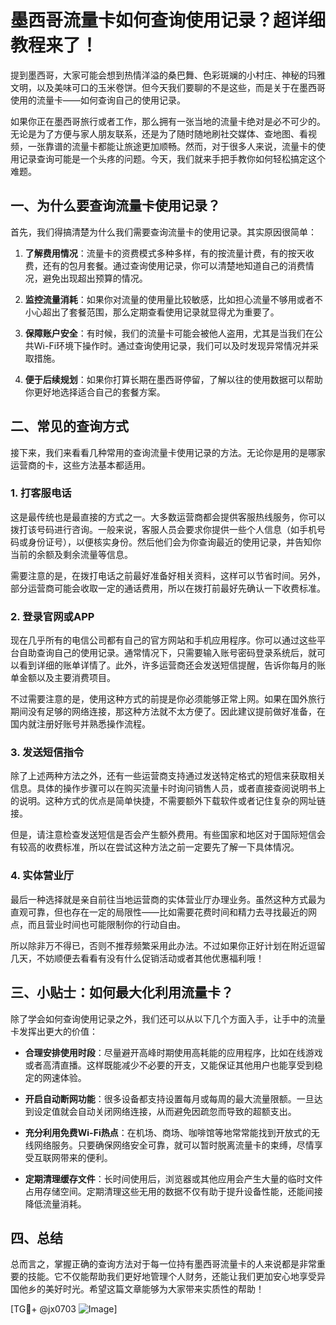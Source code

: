 # 墨西哥流量卡如何查询使用记录？超详细教程来了！

提到墨西哥，大家可能会想到热情洋溢的桑巴舞、色彩斑斓的小村庄、神秘的玛雅文明，以及美味可口的玉米卷饼。但今天我们要聊的不是这些，而是关于在墨西哥使用的流量卡——如何查询自己的使用记录。

如果你正在墨西哥旅行或者工作，那么拥有一张当地的流量卡绝对是必不可少的。无论是为了方便与家人朋友联系，还是为了随时随地刷社交媒体、查地图、看视频，一张靠谱的流量卡都能让旅途更加顺畅。然而，对于很多人来说，流量卡的使用记录查询可能是一个头疼的问题。今天，我们就来手把手教你如何轻松搞定这个难题。

## 一、为什么要查询流量卡使用记录？

首先，我们得搞清楚为什么我们需要查询流量卡的使用记录。其实原因很简单：

1. **了解费用情况**：流量卡的资费模式多种多样，有的按流量计费，有的按天收费，还有的包月套餐。通过查询使用记录，你可以清楚地知道自己的消费情况，避免出现超出预算的情况。
   
2. **监控流量消耗**：如果你对流量的使用量比较敏感，比如担心流量不够用或者不小心超出了套餐范围，那么定期查看使用记录就显得尤为重要了。

3. **保障账户安全**：有时候，我们的流量卡可能会被他人盗用，尤其是当我们在公共Wi-Fi环境下操作时。通过查询使用记录，我们可以及时发现异常情况并采取措施。

4. **便于后续规划**：如果你打算长期在墨西哥停留，了解以往的使用数据可以帮助你更好地选择适合自己的套餐方案。

## 二、常见的查询方式

接下来，我们来看看几种常用的查询流量卡使用记录的方法。无论你是用的是哪家运营商的卡，这些方法基本都适用。

### 1. 打客服电话

这是最传统也是最直接的方式之一。大多数运营商都会提供客服热线服务，你可以拨打该号码进行咨询。一般来说，客服人员会要求你提供一些个人信息（如手机号码或身份证号），以便核实身份。然后他们会为你查询最近的使用记录，并告知你当前的余额及剩余流量等信息。

需要注意的是，在拨打电话之前最好准备好相关资料，这样可以节省时间。另外，部分运营商可能会收取一定的通话费用，所以在拨打前最好先确认一下收费标准。

### 2. 登录官网或APP

现在几乎所有的电信公司都有自己的官方网站和手机应用程序。你可以通过这些平台自助查询自己的使用记录。通常情况下，只需要输入账号密码登录系统后，就可以看到详细的账单详情了。此外，许多运营商还会发送短信提醒，告诉你每月的账单金额以及主要消费项目。

不过需要注意的是，使用这种方式的前提是你必须能够正常上网。如果在国外旅行期间没有足够的网络连接，那这种方法就不太方便了。因此建议提前做好准备，在国内就注册好账号并熟悉操作流程。

### 3. 发送短信指令

除了上述两种方法之外，还有一些运营商支持通过发送特定格式的短信来获取相关信息。具体的操作步骤可以在购买流量卡时询问销售人员，或者直接查阅说明书上的说明。这种方式的优点是简单快捷，不需要额外下载软件或者记住复杂的网址链接。

但是，请注意检查发送短信是否会产生额外费用。有些国家和地区对于国际短信会有较高的收费标准，所以在尝试这种方法之前一定要先了解一下具体情况。

### 4. 实体营业厅

最后一种选择就是亲自前往当地运营商的实体营业厅办理业务。虽然这种方式最为直观可靠，但也存在一定的局限性——比如需要花费时间和精力去寻找最近的网点，而且营业时间也可能限制你的行动自由。

所以除非万不得已，否则不推荐频繁采用此办法。不过如果你正好计划在附近逗留几天，不妨顺便去看看有没有什么促销活动或者其他优惠福利哦！

## 三、小贴士：如何最大化利用流量卡？

除了学会如何查询使用记录之外，我们还可以从以下几个方面入手，让手中的流量卡发挥出更大的价值：

- **合理安排使用时段**：尽量避开高峰时期使用高耗能的应用程序，比如在线游戏或者高清直播。这样既能减少不必要的开支，又能保证其他用户也能享受到稳定的网速体验。
  
- **开启自动断网功能**：很多设备都支持设置每月或每周的最大流量限额。一旦达到设定值就会自动关闭网络连接，从而避免因疏忽而导致的超额支出。

- **充分利用免费Wi-Fi热点**：在机场、商场、咖啡馆等地常常能找到开放式的无线网络服务。只要确保网络安全可靠，就可以暂时脱离流量卡的束缚，尽情享受互联网带来的便利。

- **定期清理缓存文件**：长时间使用后，浏览器或其他应用会产生大量的临时文件占用存储空间。定期清理这些无用的数据不仅有助于提升设备性能，还能间接降低流量消耗。

## 四、总结

总而言之，掌握正确的查询方法对于每一位持有墨西哥流量卡的人来说都是非常重要的技能。它不仅能帮助我们更好地管理个人财务，还能让我们更加安心地享受异国他乡的美好时光。希望这篇文章能够为大家带来实质性的帮助！

[TG💪+ @jx0703 ![Image](https://github.com/user-attachments/assets/dbca1d08-cadb-493c-b0ec-ad6f7a83f270)]